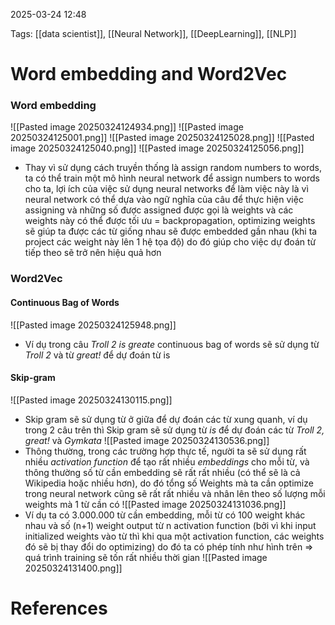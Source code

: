 2025-03-24 12:48


Tags: [[data scientist]], [[Neural Network]], [[DeepLearning]], [[NLP]]

# Word embedding and Word2Vec

### Word embedding
![[Pasted image 20250324124934.png]]
![[Pasted image 20250324125001.png]]
![[Pasted image 20250324125028.png]]
![[Pasted image 20250324125040.png]]
![[Pasted image 20250324125056.png]]
- Thay vì sử dụng cách truyền thống là assign random numbers to words, ta có thể train một mô hình neural network để assign numbers to words cho ta, lợi ích của việc sử dụng neural networks để làm việc này là vì neural network có thể dựa vào ngữ nghĩa của câu để thực hiện việc assigning và những số được assigned được gọi là weights và các weights này có thể được tối ưu = backpropagation, optimizing weights sẽ giúp ta được các từ giống nhau sẽ được embedded gần nhau (khi ta project các weight này lên 1 hệ tọa độ) do đó giúp cho việc dự đoán từ tiếp theo sẽ trở nên hiệu quả hơn 
### Word2Vec
#### Continuous Bag of Words  
![[Pasted image 20250324125948.png]]
- Ví dụ trong câu *Troll 2 is greate* continuous bag of words sẽ sử dụng từ *Troll 2* và từ *great!* để dự đoán từ is
#### Skip-gram
![[Pasted image 20250324130115.png]]
- Skip gram sẽ sử dụng từ ở giữa để dự đoán các từ xung quanh, ví dụ trong 2 câu trên thì Skip gram sẽ sử dụng từ *is* để dự đoán các từ *Troll 2, great!* và *Gymkata*
![[Pasted image 20250324130536.png]]
- Thông thường, trong các trường hợp thực tế, người ta sẽ sử dụng rất nhiều *activation function* để tạo rất nhiều *embeddings* cho mỗi từ, và thông thường số từ cần embedding sẽ rất rất nhiều (có thể sẽ là cả Wikipedia hoặc nhiều hơn), do đó tổng số Weights mà ta cần optimize trong neural network cũng sẽ rất rất nhiều và nhân lên theo số lượng mỗi weights mà 1 từ cần có 
![[Pasted image 20250324131036.png]]
- Ví dụ ta có 3.000.000 từ cần embedding, mỗi từ có 100 weight khác nhau và số (n+1) weight output từ n activation function (bởi vì khi input initialized weights vào từ thì khi qua một activation function,  các weights đó sẽ bị thay đổi do optimizing) do đó ta có phép tính như hình trên => quá trình training sẽ tốn rất nhiều thời gian
![[Pasted image 20250324131400.png]]


# References
